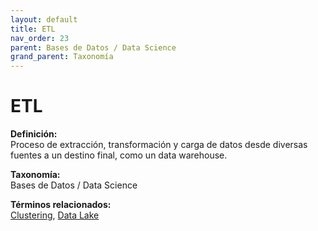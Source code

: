 ```yaml
---
layout: default
title: ETL
nav_order: 23
parent: Bases de Datos / Data Science
grand_parent: Taxonomía
---
```


# ETL

**Definición:**  
Proceso de extracción, transformación y carga de datos desde diversas fuentes a un destino final, como un data warehouse.

**Taxonomía:**  
Bases de Datos / Data Science

**Términos relacionados:**  
[Clustering](https://maleniski.github.io/diccionario-angl-tec-mx/docs/taxonomia/bases-de-datos-/-data-science/clustering.html), [Data Lake](https://maleniski.github.io/diccionario-angl-tec-mx/docs/taxonomia/bases-de-datos-/-data-science/data-lake.html)
